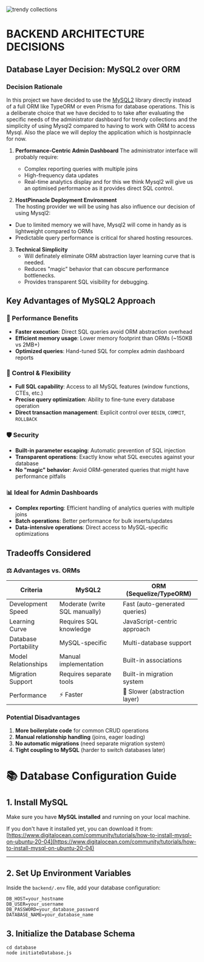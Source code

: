 ![trendy collections ](https://github.com/user-attachments/assets/90244f11-8a95-4eb7-a7f4-a6cd8afca158)


# BACKEND ARCHITECTURE DECISIONS

## Database Layer Decision: MySQL2 over ORM

### Decision Rationale

In this project we have decided to use the [MySQL2](https://github.com/sidorares/node-mysql2) library directly instead of a full ORM like TypeORM or even Prisma for database operations. This is a deliberate choice that we have decided to to take after evaluating the specific needs of the administrator dashboard for trendy collections and the simplicity of using Mysql2 compared to having to work with ORM to access Mysql. Also the place we will deploy the application which is hostpinnacle for now.

1. **Performance-Centric Admin Dashboard** 
The administrator interface will probably require:
   - Complex reporting queries with multiple joins
   - High-frequency data updates
   - Real-time analytics display
and for this we think Mysql2 will give us an optimised performance as it provides direct SQL control.

2. **HostPinnacle Deployment Environment**  
The hosting provider we will be using has also influence our decision of using Mysql2:
- Due to limited memory we will have, Mysql2 will come in handy as is lightweight compared to ORMs
- Predictable query performance is critical for shared hosting resources.

3. **Technical Simplicity**  
   - Will definately eliminate ORM abstraction layer learning curve that is needed.
   - Reduces "magic" behavior that can obscure performance bottlenecks.
   - Provides transparent SQL visibility for debugging.


## Key Advantages of MySQL2 Approach

### 🚀 Performance Benefits
- **Faster execution**: Direct SQL queries avoid ORM abstraction overhead
- **Efficient memory usage**: Lower memory footprint than ORMs (~150KB vs 2MB+)
- **Optimized queries**: Hand-tuned SQL for complex admin dashboard reports

### 💪 Control & Flexibility
- **Full SQL capability**: Access to all MySQL features (window functions, CTEs, etc.)
- **Precise query optimization**: Ability to fine-tune every database operation
- **Direct transaction management**: Explicit control over `BEGIN`, `COMMIT`, `ROLLBACK`

### 🛡️ Security
- **Built-in parameter escaping**: Automatic prevention of SQL injection
- **Transparent operations**: Exactly know what SQL executes against your database
- **No "magic" behavior**: Avoid ORM-generated queries that might have performance pitfalls

### 📊 Ideal for Admin Dashboards
- **Complex reporting**: Efficient handling of analytics queries with multiple joins
- **Batch operations**: Better performance for bulk inserts/updates
- **Data-intensive operations**: Direct access to MySQL-specific optimizations

## Tradeoffs Considered

### ⚖️ Advantages vs. ORMs

| Criteria               | MySQL2                          | ORM (Sequelize/TypeORM)        |
|------------------------|---------------------------------|---------------------------------|
| Development Speed      | Moderate (write SQL manually)   | Fast (auto-generated queries)   |
| Learning Curve         | Requires SQL knowledge         | JavaScript-centric approach    |
| Database Portability   | MySQL-specific                 | Multi-database support         |
| Model Relationships    | Manual implementation          | Built-in associations          |
| Migration Support      | Requires separate tools        | Built-in migration system      |
| Performance           | ⚡ Faster                      | 🐢 Slower (abstraction layer)  |

### Potential Disadvantages
1. **More boilerplate code** for common CRUD operations
2. **Manual relationship handling** (joins, eager loading)
3. **No automatic migrations** (need separate migration system)
4. **Tight coupling to MySQL** (harder to switch databases later)


# 📚 Database Configuration Guide

## 1. Install MySQL
Make sure you have **MySQL installed** and running on your local machine.

If you don't have it installed yet, you can download it from: [https://www.digitalocean.com/community/tutorials/how-to-install-mysql-on-ubuntu-20-04](https://www.digitalocean.com/community/tutorials/how-to-install-mysql-on-ubuntu-20-04)

---

## 2. Set Up Environment Variables
Inside the `backend/.env` file, add your database configuration:

```env
DB_HOST=your_hostname
DB_USER=your_username
DB_PASSWORD=your_database_password
DATABASE_NAME=your_database_name
```
## 3. Initialize the Database Schema

```
cd database
node initiateDatabase.js
```